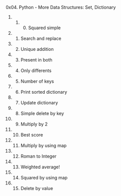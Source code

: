 0x04. Python - More Data Structures: Set, Dictionary
1. 1. 0. Squared simple
2. 1. Search and replace
3. 2. Unique addition
4. 3. Present in both
5. 4. Only differents
6. 5. Number of keys
7. 6. Print sorted dictionary
8. 7. Update dictionary
9. 8. Simple delete by key
10. 9. Multiply by 2
11. 10. Best score
12. 11. Multiply by using map
13. 12. Roman to Integer
14. 13. Weighted average!
15. 14. Squared by using map
16. 15. Delete by value

